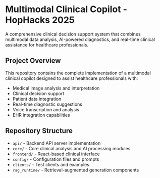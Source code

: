 # Multimodal Clinical Copilot - HopHacks 2025

A comprehensive clinical decision support system that combines multimodal data analysis, AI-powered diagnostics, and real-time clinical assistance for healthcare professionals.

## Project Overview

This repository contains the complete implementation of a multimodal clinical copilot designed to assist healthcare professionals with:
- Medical image analysis and interpretation
- Clinical decision support
- Patient data integration
- Real-time diagnostic suggestions
- Voice transcription and analysis
- EHR integration capabilities

## Repository Structure

- `api/` - Backend API server implementation
- `core/` - Core clinical analysis and AI processing modules
- `frontend/` - React-based clinical interface
- `config/` - Configuration files and prompts
- `clients/` - Test clients and examples
- `rag_runtime/` - Retrieval-augmented generation components
